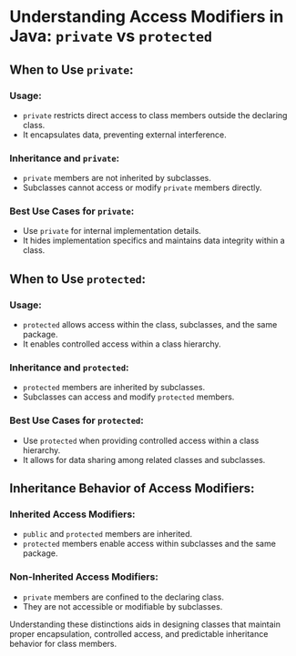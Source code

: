 # Understanding Access Modifiers in Java: `private` vs `protected`

## When to Use `private`:
### Usage:
- `private` restricts direct access to class members outside the declaring class.
- It encapsulates data, preventing external interference.

### Inheritance and `private`:
- `private` members are not inherited by subclasses.
- Subclasses cannot access or modify `private` members directly.

### Best Use Cases for `private`:
- Use `private` for internal implementation details.
- It hides implementation specifics and maintains data integrity within a class.

## When to Use `protected`:
### Usage:
- `protected` allows access within the class, subclasses, and the same package.
- It enables controlled access within a class hierarchy.

### Inheritance and `protected`:
- `protected` members are inherited by subclasses.
- Subclasses can access and modify `protected` members.

### Best Use Cases for `protected`:
- Use `protected` when providing controlled access within a class hierarchy.
- It allows for data sharing among related classes and subclasses.

## Inheritance Behavior of Access Modifiers:
### Inherited Access Modifiers:
- `public` and `protected` members are inherited.
- `protected` members enable access within subclasses and the same package.

### Non-Inherited Access Modifiers:
- `private` members are confined to the declaring class.
- They are not accessible or modifiable by subclasses.

Understanding these distinctions aids in designing classes that maintain proper encapsulation, controlled access, and predictable inheritance behavior for class members.

